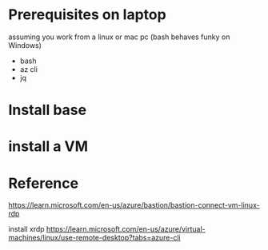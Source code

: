 # Prerequisites on laptop 
assuming you work from a linux or mac pc (bash behaves funky on Windows)
- bash
- az cli
- jq

# Install base


# install a VM

# Reference
https://learn.microsoft.com/en-us/azure/bastion/bastion-connect-vm-linux-rdp


install xrdp
https://learn.microsoft.com/en-us/azure/virtual-machines/linux/use-remote-desktop?tabs=azure-cli
